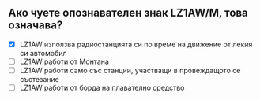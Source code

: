 ## Ако чуете опознавателен знак LZ1AW/М, това означава?

<!-- Верният отговор е отбелязан с [X] -->

- [X] LZ1AW използва радиостанцията си по време на движение от лекия си автомобил
- [ ] LZ1AW работи от Монтана
- [ ] LZ1AW работи само със станции, участващи в провеждащото се състезание
- [ ] LZ1AW работи от борда на плавателно средство
